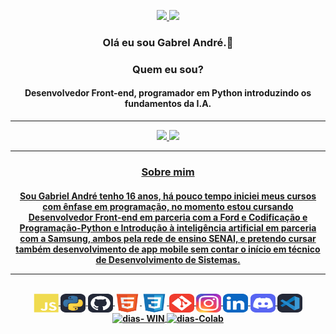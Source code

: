 
<div align='center'>
 
 <a href="https://instagram.com/gabriiell.andre_?utm_source=qr&igshid=NGExMmI2YTkyZg%3D%3D" target="_blank"><img src="https://img.shields.io/badge/-Instagram-%23E4405F?style=for-the-badge&amp;logo=instagram&amp;logoColor=white"> </a> <a href="https://www.linkedin.com/in/gabriel-andr%C3%A9-souza-de-oliveira-a2b291264/" target="_blank"><img src="https://img.shields.io/badge/-LinkedIn-%230077B5?style=for-the-badge&amp;logo=linkedin&amp;logoColor=white" style="max-width: 100%;"> </a> 
### Olá eu sou Gabrel André.👋
<h3>Quem eu sou?</h2>
<h4>
 <strong>Desenvolvedor Front-end,</strong> programador em Python introduzindo os fundamentos da I.A.
</h3>
<hr>
 


<div>

<div>
  <a href="https://github.com/gabrielandresoliveira">
  <img height="180em" src="https://github-readme-stats.vercel.app/api?username=gabrielandresoliveira&show_icons=true&theme=github_dark"/>
  <img height="180em" src="https://github-readme-stats.vercel.app/api/top-langs/?username=gabrielandresoliveira&theme=github_dark"/>
</div> 
 
<hr>
     
</div>
<h3>Sobre mim</h2>
<h4>

  
 <strong>Sou Gabriel André tenho 16 anos, há pouco tempo iniciei meus cursos com ênfase em programação, no momento estou cursando Desenvolvedor Front-end em parceria com a Ford e Codificação e Programação-Python e Introdução à inteligência artificial em parceria com a Samsung, ambos pela rede de ensino SENAI, e pretendo cursar também desenvolvimento de app mobile sem contar o início em técnico de Desenvolvimento de Sistemas. 

<hr>
   
<div style="display: inline_block"><br>
  <img align="center" alt="dias-Js" height="30" width="40" src="https://raw.githubusercontent.com/devicons/devicon/master/icons/javascript/javascript-plain.svg">
  <img align="center" alt="dias-Py" height="30" width="40" src="https://github.com/tandpfun/skill-icons/blob/main/icons/Python-Dark.svg">
  <img align="center" alt="dias-GitHub" height="30" width="40" src="https://github.com/tandpfun/skill-icons/blob/main/icons/Github-Dark.svg">
  <img align="center" alt="dias-HTML" height="30" width="40" src="https://raw.githubusercontent.com/devicons/devicon/master/icons/html5/html5-original.svg">
  <img align="center" alt="dias-CSS" height="30" width="40" src="https://raw.githubusercontent.com/devicons/devicon/master/icons/css3/css3-original.svg">
  <img align="center" alt="dias-Git" height="30" width="40" src="https://github.com/tandpfun/skill-icons/blob/main/icons/Git.svg">
  <img align="center" alt="dias-Instagram" height="30" width="40" src="https://github.com/tandpfun/skill-icons/blob/main/icons/Instagram.svg">
  <img align="center" alt="dias-LinkedIn" height="30" width="40" src="https://github.com/tandpfun/skill-icons/blob/main/icons/LinkedIn.svg">
  <img align="center" alt="dias-Discord" height="30" width="40" src="https://github.com/tandpfun/skill-icons/blob/main/icons/Discord.svg">
  <img align="center" alt="dias-  VScode" height="30" width="40" src="https://github.com/tandpfun/skill-icons/blob/main/icons/VSCode-Dark.svg">
  <img align="center" alt="dias-  WIN" height="30" width="40" src="https://camo.githubusercontent.com/a9c92e80647df26525548cfabd12b784c10016b63a9e263e7d0ab0aa8f47dddf/68747470733a2f2f63646e2e6a7364656c6976722e6e65742f67682f64657669636f6e732f64657669636f6e2f69636f6e732f77696e646f7773382f77696e646f7773382d6f726967696e616c2e737667">
  <img align="center" alt="dias-Colab" height="30" width="40" src="https://upload.wikimedia.org/wikipedia/commons/thumb/d/d0/Google_Colaboratory_SVG_Logo.svg/800px-Google_Colaboratory_SVG_Logo.svg.png?20221103151432">
</div>
<!--
**gabrielandresoliveira/gabrielandresoliveira** is a ✨ _special_ ✨ repository because its `README.md` (this file) appears on your GitHub profile.

Here are some ideas to get you started:

- 🔭 I’m currently working on ...
- 🌱 I’m currently learning ...
- 👯 I’m looking to collaborate on ...
- 🤔 I’m looking for help with ...
- 💬 Ask me about ...
- 📫 How to reach me: ...
- 😄 Pronouns: ...
- ⚡ Fun fact: ...
-->
